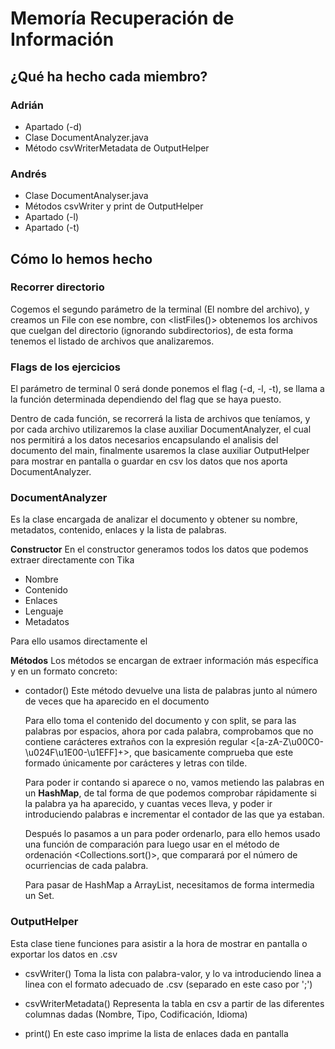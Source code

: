 # Memoría Recuperación de Información

## ¿Qué ha hecho cada miembro?

### Adrián
* Apartado (-d)
* Clase DocumentAnalyzer.java
* Método csvWriterMetadata de OutputHelper

### Andrés
* Clase DocumentAnalyser.java
* Métodos csvWriter y print de OutputHelper
* Apartado (-l)
* Apartado (-t)

## Cómo lo hemos hecho

### Recorrer directorio
Cogemos el segundo parámetro de la terminal (El nombre del archivo), y creamos un File con ese nombre, con <listFiles()> obtenemos los archivos que cuelgan del directorio (ignorando subdirectorios), de esta forma tenemos el listado de archivos que analizaremos.

### Flags de los ejercicios
El parámetro de terminal 0 será donde ponemos el flag (-d, -l, -t), se llama a la función determinada dependiendo del flag que se haya puesto.

Dentro de cada función, se recorrerá la lista de archivos que teníamos, y por cada archivo utilizaremos la clase auxiliar DocumentAnalyzer, el cual nos permitirá a los datos necesarios encapsulando el analisis del documento del main, finalmente usaremos la clase auxiliar OutputHelper para mostrar en pantalla o guardar en csv los datos que nos aporta DocumentAnalyzer.

### DocumentAnalyzer
Es la clase encargada de analizar el documento y obtener su nombre, metadatos, contenido, enlaces y la lista de palabras.

**Constructor**
En el constructor generamos todos los datos que podemos extraer directamente con Tika
* Nombre
* Contenido
* Enlaces
* Lenguaje
* Metadatos

Para ello usamos directamente el <AutoDetectParser>

**Métodos**
Los métodos se encargan de extraer información más específica y en un formato concreto:

* contador()
  Este método devuelve una lista de palabras junto al número de veces que ha aparecido en el documento

  Para ello toma el contenido del documento y con split, se para las palabras por espacios, ahora por cada palabra, comprobamos que no contiene carácteres extraños con la expresión regular <[a-zA-Z\\u00C0-\\u024F\\u1E00-\\u1EFF]+>, que basicamente comprueba que este formado únicamente por carácteres y letras con tilde.

  Para poder ir contando si aparece o no, vamos metiendo las palabras en un **HashMap**, de tal forma de que podemos comprobar rápidamente si la palabra ya ha aparecido, y cuantas veces lleva, y poder ir introduciendo palabras e incrementar el contador de las que ya estaban.

  Después lo pasamos a un <ArrayList> para poder ordenarlo, para ello hemos usado una función de comparación para luego usar en el método de ordenación <Collections.sort()>, que comparará por el número de ocurriencias de cada palabra.

  Para pasar de HashMap a ArrayList, necesitamos de forma intermedia un Set.


### OutputHelper
Esta clase tiene funciones para asistir a la hora de mostrar en pantalla o exportar los datos en .csv

* csvWriter()
Toma la lista con palabra-valor, y lo va introduciendo linea a linea con el formato adecuado de .csv (separado en este caso por ';')

* csvWriterMetadata()
Representa la tabla en csv a partir de las diferentes columnas dadas (Nombre, Tipo, Codificación, Idioma)

* print()
En este caso imprime la lista de enlaces dada en pantalla